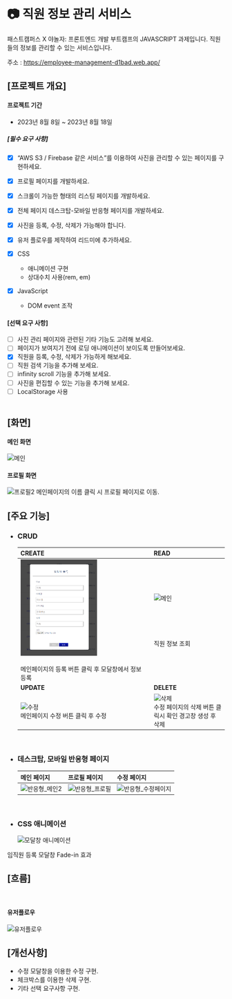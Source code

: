 # :camera: 직원 정보 관리 서비스

패스트캠퍼스 X 야놀자: 프론트엔드 개발 부트캠프의 JAVASCRIPT 과제입니다.
직원들의 정보를 관리할 수 있는 서비스입니다.

주소 : https://employee-management-d1bad.web.app/

## [프로젝트 개요]

#### 프로젝트 기간

- 2023년 8월 8일 ~ 2023년 8월 18일
  <br>

##### [필수 요구 사항]

- [x] “AWS S3 / Firebase 같은 서비스”를 이용하여 사진을 관리할 수 있는 페이지를 구현하세요.
- [x] 프로필 페이지를 개발하세요.
- [x] 스크롤이 가능한 형태의 리스팅 페이지를 개발하세요.
- [x] 전체 페이지 데스크탑-모바일 반응형 페이지를 개발하세요.
- [x] 사진을 등록, 수정, 삭제가 가능해야 합니다.
- [x] 유저 플로우를 제작하여 리드미에 추가하세요.

- [x] CSS
  - 애니메이션 구현
  - 상대수치 사용(rem, em)
- [x] JavaScript
  - DOM event 조작

#### [선택 요구 사항]

- [ ] 사진 관리 페이지와 관련된 기타 기능도 고려해 보세요.
- [ ] 페이지가 보여지기 전에 로딩 애니메이션이 보이도록 만들어보세요.
- [x] 직원을 등록, 수정, 삭제가 가능하게 해보세요.
- [ ] 직원 검색 기능을 추가해 보세요.
- [ ] infinity scroll 기능을 추가해 보세요.
- [ ] 사진을 편집할 수 있는 기능을 추가해 보세요.
- [ ] LocalStorage 사용
  <BR>
  <BR>

## [화면]

#### 메인 화면

![메인](https://github.com/KDT1-FE/Y_FE_JAVASCRIPT_PICTURE/assets/92326949/5b218ca1-48ca-47c7-acf8-f9607ba447e1)
<br>

#### 프로필 화면

![프로필2](https://github.com/KDT1-FE/Y_FE_JAVASCRIPT_PICTURE/assets/92326949/7bdfa5d1-1349-43b9-a626-9f9c7d4c0761)
메인페이지의 이름 클릭 시 프로필 페이지로 이동.

## [주요 기능]

- ### CRUD
  | CREATE                                                                                                                                                       | READ                                                                                                                                                       |
  | ------------------------------------------------------------------------------------------------------------------------------------------------------------ | ---------------------------------------------------------------------------------------------------------------------------------------------------------- |
  | <img src="public/assets/readme/등록.png" alt = "직원 등록" style="width:60%; margin: auto"></img><br><br>메인페이지의 등록 버튼 클릭 후 모달창에서 정보 등록 | ![메인](https://github.com/KDT1-FE/Y_FE_JAVASCRIPT_PICTURE/assets/92326949/280ec00d-d979-44dc-a61f-4c6de8b2769e)<br><br><br><br><br><br>직원 정보 조회 |
  | **UPDATE** | **DELETE** |
  | ![수정](https://github.com/KDT1-FE/Y_FE_JAVASCRIPT_PICTURE/assets/92326949/f5c46398-6302-443f-bf2e-e2a55568f631) <br>메인페이지 수정 버튼 클릭 후 수정| ![삭제](https://github.com/KDT1-FE/Y_FE_JAVASCRIPT_PICTURE/assets/92326949/2a7b8751-246c-466c-934a-69090a786e5c)<br>수정 페이지의 삭제 버튼 클릭시 확인 경고창 생성 후 삭제|

<br>

- ### 데스크탑, 모바일 반응형 페이지

  | 메인 페이지                                                                                                              | 프로필 페이지                                                                                                             | 수정 페이지                                                                                                                   |
  | ------------------------------------------------------------------------------------------------------------------------ | ------------------------------------------------------------------------------------------------------------------------- | ----------------------------------------------------------------------------------------------------------------------------- |
  | ![반응형_메인2](https://github.com/KDT1-FE/Y_FE_JAVASCRIPT_PICTURE/assets/92326949/8d3dff1f-cd06-4960-9ec1-5da9639a7b62) | ![반응형_프로필](https://github.com/KDT1-FE/Y_FE_JAVASCRIPT_PICTURE/assets/92326949/58defbc8-0276-477c-a4c9-b342840c0546) | ![반응형_수정페이지](https://github.com/KDT1-FE/Y_FE_JAVASCRIPT_PICTURE/assets/92326949/23b35fca-d3f6-4557-bea7-184e6a7c2649) |

  <br>

- ### CSS 애니메이션
  ![모달창 애니메이션](https://github.com/KDT1-FE/Y_FE_JAVASCRIPT_PICTURE/assets/92326949/38e8cbd0-1a48-4203-aaf1-c2bb4711dded)

임직원 등록 모달창 Fade-in 효과
<br>

## [흐름]
<br>

#### 유저플로우

![유저플로우](https://github.com/suyeonnnnnnn/Wavve-Clone/assets/92326949/171dba0b-1f4f-4f13-8540-47388601e033)


## [개선사항]

- 수정 모달창을 이용한 수정 구현.
- 체크박스를 이용한 삭제 구현.
- 기타 선택 요구사항 구현.
